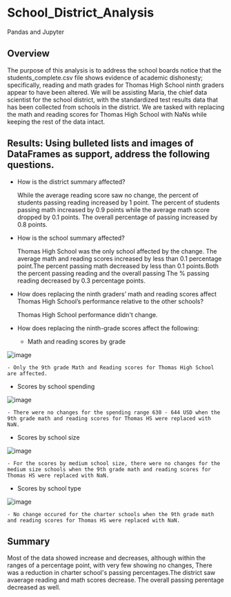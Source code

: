 # School_District_Analysis
Pandas and Jupyter

## Overview

The purpose of this analysis is to address the school boards notice that the students_complete.csv file shows evidence of academic dishonesty; specifically, reading and math grades for Thomas High School ninth graders appear to have been altered. We will be assisting Maria, the chief data scientist for the school district, with the standardized test results data that has been collected from schools in the district. We are tasked with replacing the math and reading scores for Thomas High School with NaNs while keeping the rest of the data intact.

## Results: Using bulleted lists and images of DataFrames as support, address the following questions.

- How is the district summary affected?
  
  While the average reading score saw no change, the percent of students passing reading increased by 1 point. The percent of students passing math increased by 0.9 points while the average math score dropped by 0.1 points. The overall percentage of passing increased by 0.8 points.

- How is the school summary affected?

  Thomas High School was the only school affected by the change. The average math and reading scores increased by less than 0.1 percentage point.The percent passing math decreased by less than 0.1 points.Both the percent passing reading and the overall passing The % passing reading decreased by 0.3 percentage points.
  
- How does replacing the ninth graders’ math and reading scores affect Thomas High School’s performance relative to the other schools?

  Thomas High School performance didn't change.  

- How does replacing the ninth-grade scores affect the following:

  - Math and reading scores by grade

![image](https://user-images.githubusercontent.com/93399107/166156767-4c2eeb51-2c03-4adc-9cac-4deb6a2390b7.png)

    - Only the 9th grade Math and Reading scores for Thomas High School are affected.
    
  - Scores by school spending

![image](https://user-images.githubusercontent.com/93399107/166156680-9afa70ab-471b-48ed-ab40-292f40e54cbd.png)

    - There were no changes for the spending range 630 - 644 USD when the 9th grade math and reading scores for Thomas HS were replaced with NaN.
    
  - Scores by school size
  
  ![image](https://user-images.githubusercontent.com/93399107/166156654-466b0f3c-15e6-4dae-9939-9fe18befe0bb.png)

    - For the scores by medium school size, there were no changes for the medium size schools when the 9th grade math and reading scores for Thomas HS were replaced with NaN.
    
  - Scores by school type

![image](https://user-images.githubusercontent.com/93399107/166156861-51c79fbb-fa95-408c-ac72-62ff023e5759.png)

    - No change occured for the charter schools when the 9th grade math and reading scores for Thomas HS were replaced with NaN.

## Summary
Most of the data showed increase and decreases, although within the ranges of a percentage point, with very few showing no changes, There was a reduction in charter school's passing percentages.The district saw avaerage reading and math scores decrease. The overall passing perentage decreased as well. 

